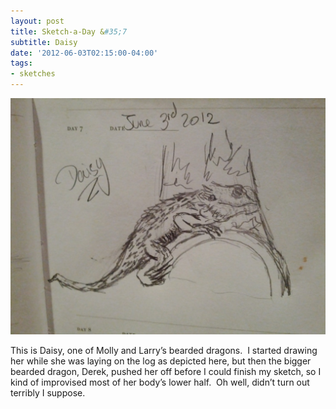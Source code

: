 ```yaml
---
layout: post
title: Sketch-a-Day &#35;7
subtitle: Daisy
date: '2012-06-03T02:15:00-04:00'
tags:
- sketches
---
```

![](/assets/images/sketches/sad7-daisy.jpg)

This is Daisy, one of Molly and Larry’s bearded dragons.  I started drawing her while she was laying on the log as depicted here, but then the bigger bearded dragon, Derek, pushed her off before I could finish my sketch, so I kind of improvised most of her body’s lower half.  Oh well, didn’t turn out terribly I suppose.
